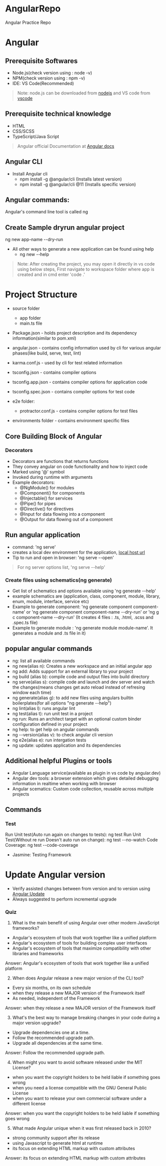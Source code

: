 # AngularRepo
Angular Practice Repo


# Angular

## Prerequisite Softwares
- Node.js(check version using :  node -v)
- NPM(check version using :  npm -v)
- IDE: VS Code(Recommended) 

>Note: node.js can be downloaded from [nodejs](https://nodejs.org) and VS code from [vscode](code.visualstudio.com)

## Prerequisite technical knowledge
- HTML
- CSS/SCSS
- TypeScript/Java Script

> Angular official Documentation at [Angular docs](https://angular.io/docs)

## Angular CLI
- Install Angular cli
    - npm install -g @angular/cli  (Installs latest version)
    - npm install -g @angular/cli @11 (Installs specific version)




## Angular commands:
Angular's command line tool is called ng

## Create Sample dryrun angular project
ng new app-name --dry-run
- All other ways to generate a new application can be found using help
    -   ng new --help
 
> Note: After creating the project, you may open it directly in vs code using below steps, First navigate to workspace folder where app is created and in cmd enter 'code .'

# Project Structure
- source folder
  - app folder
  - main.ts file

- Package.json - holds project description and its dependency information(similar to pom.xml)
- angular.json - contains config information used by cli for various angular phases(like build, serve, test, lint)
- karma.conf.js - used by cli for test related information
- tsconfig.json - contains compiler options
- tsconfig.app.json - contains compiler options for application code
- tsconfig.spec.json - contains compiler options for test code 
- e2e folder:
  - protractor.conf.js - contains compiler options for test files
- environments folder - contains environment specific files

## Core Building Block of Angular

### Decorators
- Decorators are functions that returns functions
- They convey angular on code functionality and how to inject code
- Marked using '@' symbol
- Invoked during runtime with arguments
- Example decorators:
  - @NgModule() for modules
  - @Component() for components
  - @Injectable() for services
  - @Pipe() for pipes
  - @Directive() for directives
  - @Input for data flowing into a component
  - @Output for data flowing out of a component


## Run angular application
- command: 'ng serve'
- creates a local dev environment for the application, [local host url]("http://localhost:4200")
- Tip to run and open in browser: 'ng serve --open'

> For ng server options list, 'ng serve --help'

### Create files using schematics(ng generate)
- Get list of schematics and options available using 'ng generate --help'
- example schematics are (application, class, component, module, library, enum, module, interface, service etc)
- Example to generate component: 'ng generate component component-name' or 'ng generate component component-name --dry-run' or 'ng g c component-name --dry-run' (It creates 4 files : .ts, .html, .scss and .spec.ts file)
- Example to generate module : 'ng generate module module-name'. It generates a module and .ts file in it)

## popular angular commands
- ng: list all available commands
- ng new(alias n): Creates a new workspace and an initial angular app
- ng add: Adds support for an external library to your project
- ng build (alias b): compile code and output files into build directory
- ng serve(alias s): compile code and launch and dev server and watch the changes(means changes get auto reload instead of refresing window each time)
- ng generate(alias g): to add new files using angulars builtin boilerplates(for all options "ng generate --help")
- ng lint(alias l): runs angular lint
- ng test(alias t): run unit test in a project
- ng run: Runs an architect target with an optional custom binder configuration defined in your project
- ng help: to get help on angular commands
- ng --version(alias v): to check angular cli version
- ng e2e(alias e): run intergation tests
- ng update: updates application and its dependencies


## Additional helpful Plugins or tools
- Angular Language service(available as plugin in vs code by angular.dev)
- Angular dev tools: a browser extension which gives detailed debugging information in realtime when working with browser
- Angular scematics: Custom code collection, reusable across multiple projects


## Commands
### Test
Run Unit test(Auto run again on changes to tests): ng test
Run Unit Test(Without re run Doesn't auto run on change): ng test --no-watch
Code Coverage: ng test --code-coverage



- Jasmine: Testing Framework


# Update Angular version
- Verify assisted changes between from version and to version using [Angular Update](https://update.angular.com)
- Always suggested to perform incremental upgrade

### Quiz
1. What is the main benefit of using Angular over other modern JavaScript frameworks?

- Angular's ecosystem of tools that work together like a unified platform
- Angular's ecosystem of tools for building complex user interfaces
- Angular's ecosystem of tools that maximize compatibility with other libraries and frameworks

Answer: Angular's ecosystem of tools that work together like a unified platform

2. When does Angular release a new major version of the CLI tool?

- Every six months, on its own schedule
- when they release a new MAJOR version of the Framework itself
- As needed, independent of the Framework

Answer: when they release a new MAJOR version of the Framework itself

3. What's the best way to manage breaking changes in your code during a major version upgrade?

- Upgrade dependencies one at a time.
- Follow the recommended upgrade path.
- Upgrade all dependencies at the same time.

Answer: Follow the recommended upgrade path.

4. When might you want to avoid software released under the MIT License?

- when you want the copyright holders to be held liable if something goes wrong
- when you need a license compatible with the GNU General Public License
- when you want to release your own commercial software under a different license

Answer: when you want the copyright holders to be held liable if something goes wrong


5. What made Angular unique when it was first released back in 2010?

- strong community support after its release
- using Javascript to generate html at runtime
- its focus on extending HTML markup with custom attributes

Answer: its focus on extending HTML markup with custom attributes

